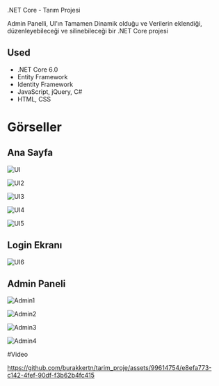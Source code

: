 <a name="readme-top"></a>
 .NET Core - Tarım Projesi 

Admin Panelli, UI'ın Tamamen Dinamik olduğu ve
Verilerin eklendiği, düzenleyebileceği ve silinebileceği bir .NET Core  projesi







## Used

- .NET Core 6.0
- Entity Framework
- Identity Framework
- JavaScript, jQuery, C#
- HTML, CSS

  
# Görseller

## Ana Sayfa
![UI](https://github.com/burakkertn/tarim_proje/assets/99614754/59137291-8d18-4ce1-9b82-fc6f4ad5d52c)

![UI2](https://github.com/burakkertn/tarim_proje/assets/99614754/c0e22132-6cdc-4cca-9ee8-19548c0597ba)

![UI3](https://github.com/burakkertn/tarim_proje/assets/99614754/04e89691-4a86-4fd6-9a77-79e4b4b718f1)

![UI4](https://github.com/burakkertn/tarim_proje/assets/99614754/1729de59-667d-4c27-96dd-9b55bcc74ed9)

![UI5](https://github.com/burakkertn/tarim_proje/assets/99614754/a12e0aef-fce1-49a5-ae1e-0551a0ccb94d)

## Login Ekranı

![UI6](https://github.com/burakkertn/tarim_proje/assets/99614754/0ccbc230-502e-4148-a558-e404ba7d6a57)


## Admin Paneli

![Admin1](https://github.com/burakkertn/tarim_proje/assets/99614754/b916695a-fe1f-425f-a79e-c19a49a28b14)

![Admin2](https://github.com/burakkertn/tarim_proje/assets/99614754/87eea94c-6f1c-48af-b125-5e6e235b9c2e)

![Admin3](https://github.com/burakkertn/tarim_proje/assets/99614754/0a4ab128-4f2c-46f4-bcf9-5b97fccfec61)

![Admin4](https://github.com/burakkertn/tarim_proje/assets/99614754/f7054cde-49d7-4c3d-be67-e954138ec002)


#Video


https://github.com/burakkertn/tarim_proje/assets/99614754/e8efa773-c142-4fef-90df-f3b62b4fc415








